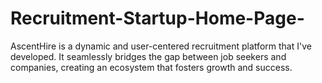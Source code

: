 # Recruitment-Startup-Home-Page-
AscentHire is a dynamic and user-centered recruitment platform that I've developed. It seamlessly bridges the gap between job seekers and companies, creating an ecosystem that fosters growth and success.
